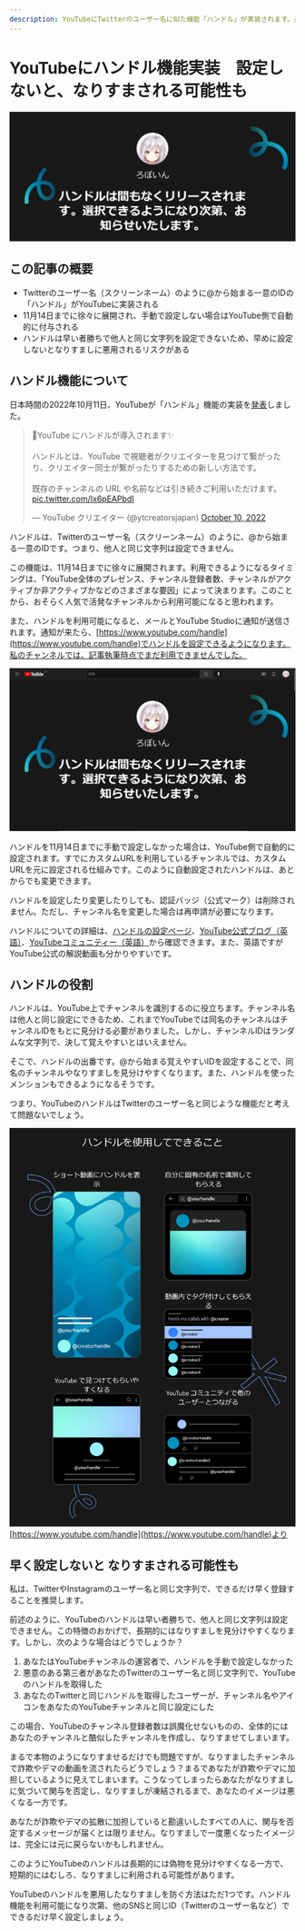 ```yaml
---
description: YouTubeにTwitterのユーザー名に似た機能「ハンドル」が実装されます。長期的にはなりすましを見分けやすくなる一方で、短期的にはなりすましに悪用されるリスクがあります。ハンドル機能を利用可能になり次第、すぐに設定することをオススメします。
---
```


# YouTubeにハンドル機能実装　設定しないと、なりすまされる可能性も

![YouTubeハンドルの案内ページのスクリーンショット](2022-10-11-19-30-09.png)

## この記事の概要

- Twitterのユーザー名（スクリーンネーム）のように@から始まる一意のIDの「ハンドル」がYouTubeに実装される
- 11月14日までに徐々に展開され、手動で設定しない場合はYouTube側で自動的に付与される
- ハンドルは早い者勝ちで他人と同じ文字列を設定できないため、早めに設定しないとなりすましに悪用されるリスクがある

## ハンドル機能について

日本時間の2022年10月11日、YouTubeが「ハンドル」機能の実装を[発表](https://support.google.com/youtube/thread/183284252)しました。

<blockquote class="twitter-tweet" data-dnt="true" data-theme="dark"><p lang="ja" dir="ltr">📣YouTube にハンドルが導入されます✨<br><br>ハンドルとは、YouTube で視聴者がクリエイターを見つけて繋がったり、クリエイター同士が繋がったりするための新しい方法です。<br><br>既存のチャンネルの URL や名前などは引き続きご利用いただけます。 <a href="https://t.co/Ix6pEAPbdI">pic.twitter.com/Ix6pEAPbdI</a></p>&mdash; YouTube クリエイター (@ytcreatorsjapan) <a href="https://twitter.com/ytcreatorsjapan/status/1579615661864628224?ref_src=twsrc%5Etfw">October 10, 2022</a></blockquote> <script async src="https://platform.twitter.com/widgets.js" charset="utf-8"></script>

ハンドルは、Twitterのユーザー名（スクリーンネーム）のように、@から始まる一意のIDです。つまり、他人と同じ文字列は設定できません。

この機能は、11月14日までに徐々に展開されます。利用できるようになるタイミングは、「YouTube全体のプレゼンス、チャンネル登録者数、チャンネルがアクティブか非アクティブかなどのさまざまな要因」によって決まります。このことから、おそらく人気で活発なチャンネルから利用可能になると思われます。

また、ハンドルを利用可能になると、メールとYouTube Studioに通知が送信されます。通知が来たら、[https://www.youtube.com/handle](https://www.youtube.com/handle)でハンドルを設定できるようになります。私のチャンネルでは、記事執筆時点でまだ利用できませんでした。

![ハンドルをまだ設定できないことを示すメッセージ](2022-10-11-19-34-39.png)

ハンドルを11月14日までに手動で設定しなかった場合は、YouTube側で自動的に設定されます。すでにカスタムURLを利用しているチャンネルでは、カスタムURLを元に設定される仕組みです。このように自動設定されたハンドルは、あとからでも変更できます。

ハンドルを設定したり変更したりしても、認証バッジ（公式マーク）は削除されません。ただし、チャンネル名を変更した場合は再申請が必要になります。

ハンドルについての詳細は、[ハンドルの設定ページ](https://www.youtube.com/handle)、[YouTube公式ブログ（英語）](https://blog.youtube/news-and-events/introducing-handles-a-new-way-to-identify-your-youtube-channel/)、[YouTubeコミュニティー（英語）](https://support.google.com/youtube/thread/183284252)から確認できます。また、英語ですがYouTube公式の解説動画も分かりやすいです。

<yt-video video-id="mVVp37YGwyQ"></yt-video>

## ハンドルの役割

ハンドルは、YouTube上でチャンネルを識別するのに役立ちます。チャンネル名は他人と同じ設定にできるため、これまでYouTubeでは同名のチャンネルはチャンネルIDをもとに見分ける必要がありました。しかし、チャンネルIDはランダムな文字列で、決して覚えやすいとはいえません。

そこで、ハンドルの出番です。@から始まる覚えやすいIDを設定することで、同名のチャンネルやなりすましを見分けやすくなります。また、ハンドルを使ったメンションもできるようになるそうです。

つまり、YouTubeのハンドルはTwitterのユーザー名と同じような機能だと考えて問題ないでしょう。

![ハンドルでできることの公式の説明](2022-10-11-19-44-12.png)
[https://www.youtube.com/handle](https://www.youtube.com/handle)より

## 早く設定しないと なりすまされる可能性も

私は、TwitterやInstagramのユーザー名と同じ文字列で、できるだけ早く登録することを推奨します。

前述のように、YouTubeのハンドルは早い者勝ちで、他人と同じ文字列は設定できません。この特徴のおかげで、長期的にはなりすましを見分けやすくなります。しかし、次のような場合はどうでしょうか？

1. あなたはYouTubeチャンネルの運営者で、ハンドルを手動で設定しなかった
2. 悪意のある第三者があなたのTwitterのユーザー名と同じ文字列で、YouTubeのハンドルを取得した
3. あなたのTwitterと同じハンドルを取得したユーザーが、チャンネル名やアイコンをあなたのYouTubeチャンネルと同じ設定にした

この場合、YouTubeのチャンネル登録者数は誤魔化せないものの、全体的にはあなたのチャンネルと酷似したチャンネルを作成し、なりすませてしまいます。

まるで本物のようになりすませるだけでも問題ですが、なりすましたチャンネルで詐欺やデマの動画を流されたらどうでしょう？まるであなたが詐欺やデマに加担しているように見えてしまいます。こうなってしまったらあなたがなりすましに気づいて関与を否定し、なりすましが凍結されるまで、あなたのイメージは悪くなる一方です。

あなたが詐欺やデマの拡散に加担していると勘違いしたすべての人に、関与を否定するメッセージが届くとは限りません。なりすましで一度悪くなったイメージは、完全には元に戻らないかもしれません。

このようにYouTubeのハンドルは長期的には偽物を見分けやすくなる一方で、短期的にはむしろ、なりすましに利用される可能性があります。

YouTubeのハンドルを悪用したなりすましを防ぐ方法はただ1つです。ハンドル機能を利用可能になり次第、他のSNSと同じID（Twitterのユーザー名など）でできるだけ早く設定しましょう。
